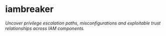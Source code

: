 # iambreaker
_Uncover privilege escalation paths, misconfigurations and exploitable trust relationships across IAM components._
